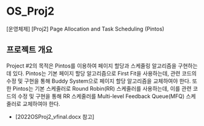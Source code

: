 # OS_Proj2
[운영체제] [Proj2] Page Allocation and Task Scheduling (Pintos)

## 프로젝트 개요
Project #2의 목적은 Pintos를 이용하여 페이지 할당과 스케줄링 알고리즘을 구현하는데 있다. Pintos는 기본 페이지 할당 알고리즘으로 First Fit을 사용하는데, 관련 코드의 수정 및 구현을 통해 Buddy System으로 페이지 할당 알고리즘을 교체하여야 한다. 또한 Pintos는 기본 스케줄러로 Round Robin(RR) 스케줄러를 사용하는데, 이를 관련 코드의 수정 및 구현을 통해 RR 스케줄러를 Multi-level Feedback Queue(MFQ) 스케줄러로 교체하여야 한다. 

- [2022OSProj2_vfinal.docx 참고]
